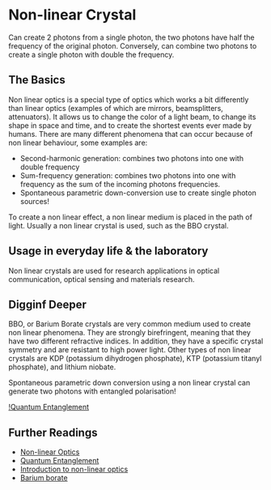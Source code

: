 # Non-linear Crystal

Can create 2 photons from a single photon, the two photons have half the frequency of the original photon. Conversely, can combine two photons to create a single photon with double the frequency.

## The Basics

Non linear optics is a special type of optics which works a bit differently than linear optics (examples of which are mirrors, beamsplitters, attenuators). It allows us to change the color of a light beam, to change its shape in space and time, and to create the shortest events ever made by humans. There are many different phenomena that can occur because of non linear behaviour, some examples are:

* Second-harmonic generation: combines two photons into one with double frequency
* Sum-frequency generation: combines two photons into one with frequency as the sum of the incoming photons frequencies.
* Spontaneous parametric down-conversion use to create single photon sources!

To create a non linear effect, a non linear medium is placed in the path of light. Usually a non linear crystal is used, such as the BBO crystal.

## Usage in everyday life & the laboratory

Non linear crystals are used for research applications in optical communication, optical sensing and materials research.

## Digginf Deeper

BBO, or Barium Borate crystals are very common medium used to create non linear phenomena. They are strongly birefringent, meaning that they have two different refractive indices. In addition, they have a specific crystal symmetry and are resistant to high power light. Other types of non linear crystals are KDP (potassium dihydrogen phosphate), KTP (potassium titanyl phosphate), and lithium niobate.

Spontaneous parametric down conversion using a non linear crystal can generate two photons with entangled polarisation!

[!Quantum Entanglement](https://upload.wikimedia.org/wikipedia/commons/thumb/2/2d/SPDC_figure.png/800px-SPDC_figure.png)

## Further Readings

* [Non-linear Optics](https://en.wikipedia.org/wiki/Nonlinear_optics)
* [Quantum Entanglement](https://en.wikipedia.org/wiki/Quantum_entanglement)
* [Introduction to non-linear optics](https://www.brown.edu/research/labs/mittleman/sites/brown.edu.research.labs.mittleman/files/uploads/lecture35_0.pdf)
* [Barium borate](https://en.wikipedia.org/wiki/Barium_borate)